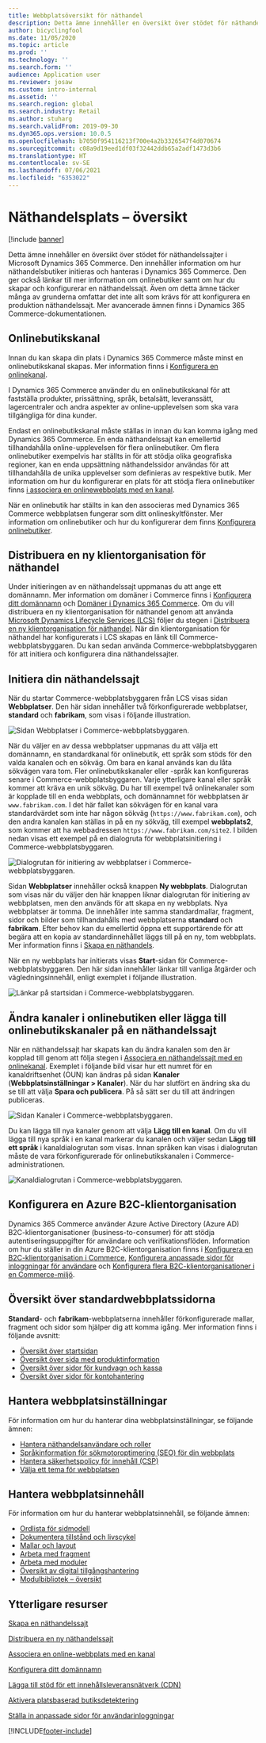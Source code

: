 ```yaml
---
title: Webbplatsöversikt för näthandel
description: Detta ämne innehåller en översikt över stödet för näthandelssajter i Microsoft Dynamics 365 Commerce.
author: bicyclingfool
ms.date: 11/05/2020
ms.topic: article
ms.prod: ''
ms.technology: ''
ms.search.form: ''
audience: Application user
ms.reviewer: josaw
ms.custom: intro-internal
ms.assetid: ''
ms.search.region: global
ms.search.industry: Retail
ms.author: stuharg
ms.search.validFrom: 2019-09-30
ms.dyn365.ops.version: 10.0.5
ms.openlocfilehash: b7050f954116213f700e4a2b3326547f4d070674
ms.sourcegitcommit: c08a9d19eed1df03f32442ddb65a2adf1473d3b6
ms.translationtype: HT
ms.contentlocale: sv-SE
ms.lasthandoff: 07/06/2021
ms.locfileid: "6353022"
---
```

# <a name="e-commerce-site-overview"></a>Näthandelsplats – översikt

[!include [banner](includes/banner.md)]

Detta ämne innehåller en översikt över stödet för näthandelssajter i Microsoft Dynamics 365 Commerce. Den innehåller information om hur näthandelsbutiker initieras och hanteras i Dynamics 365 Commerce. Den ger också länkar till mer information om onlinebutiker samt om hur du skapar och konfigurerar en näthandelssajt. Även om detta ämne täcker många av grunderna omfattar det inte allt som krävs för att konfigurera en produktion näthandelssajt. Mer avancerade ämnen finns i Dynamics 365 Commerce-dokumentationen.

## <a name="online-store-channel"></a>Onlinebutikskanal

Innan du kan skapa din plats i Dynamics 365 Commerce måste minst en onlinebutikskanal skapas. Mer information finns i [Konfigurera en onlinekanal](channel-setup-online.md). 

I Dynamics 365 Commerce använder du en onlinebutikskanal för att fastställa produkter, prissättning, språk, betalsätt, leveranssätt, lagercentraler och andra aspekter av online-upplevelsen som ska vara tillgängliga för dina kunder.

Endast en onlinebutikskanal måste ställas in innan du kan komma igång med Dynamics 365 Commerce. En enda näthandelssajt kan emellertid tillhandahålla online-upplevelsen för flera onlinebutiker. Om flera onlinebutiker exempelvis har ställts in för att stödja olika geografiska regioner, kan en enda uppsättning näthandelssidor användas för att tillhandahålla de unika upplevelser som definieras av respektive butik. Mer information om hur du konfigurerar en plats för att stödja flera onlinebutiker finns [i associera en onlinewebbplats med en kanal](associate-site-online-store.md).

När en onlinebutik har ställts in kan den associeras med Dynamics 365 Commerce webbplatsen fungerar som ditt onlineskyltfönster. Mer information om onlinebutiker och hur du konfigurerar dem finns [Konfigurera onlinebutiker](/dynamics365/unified-operations/retail/online-stores).

## <a name="deploy-a-new-e-commerce-tenant"></a>Distribuera en ny klientorganisation för näthandel

Under initieringen av en näthandelssajt uppmanas du att ange ett domännamn. Mer information om domäner i Commerce finns i [Konfigurera ditt domännamn](configure-your-domain-name.md) och [Domäner i Dynamics 365 Commerce](domains-commerce.md). Om du vill distribuera en ny klientorganisation för näthandel genom att använda [Microsoft Dynamics Lifecycle Services (LCS)](/dynamics365/unified-operations/dev-itpro/lifecycle-services/lcs-user-guide) följer du stegen i [Distribuera en ny klientorganisation för näthandel](deploy-ecommerce-site.md). När din klientorganisation för näthandel har konfigurerats i LCS skapas en länk till Commerce-webbplatsbyggaren. Du kan sedan använda Commerce-webbplatsbyggaren för att initiera och konfigurera dina näthandelssajter.

## <a name="initialize-your-e-commerce-site"></a>Initiera din näthandelssajt

När du startar Commerce-webbplatsbyggaren från LCS visas sidan **Webbplatser**. Den här sidan innehåller två förkonfigurerade webbplatser, **standard** och **fabrikam**, som visas i följande illustration.

![Sidan Webbplatser i Commerce-webbplatsbyggaren.](media/e-commerce-site-01.png)

När du väljer en av dessa webbplatser uppmanas du att välja ett domännamn, en standardkanal för onlinebutik, ett språk som stöds för den valda kanalen och en sökväg. Om bara en kanal används kan du låta sökvägen vara tom. Fler onlinebutikskanaler eller -språk kan konfigureras senare i Commerce-webbplatsbyggaren. Varje ytterligare kanal eller språk kommer att kräva en unik sökväg. Du har till exempel två onlinekanaler som är kopplade till en enda webbplats, och domännamnet för webbplatsen är `www.fabrikam.com`. I det här fallet kan sökvägen för en kanal vara standardvärdet som inte har någon sökväg (`https://www.fabrikam.com`), och den andra kanalen kan ställas in på en ny sökväg, till exempel **webbplats2**, som kommer att ha webbadressen `https://www.fabrikam.com/site2`. I bilden nedan visas ett exempel på en dialogruta för webbplatsinitiering i Commerce-webbplatsbyggaren.

![Dialogrutan för initiering av webbplatser i Commerce-webbplatsbyggaren.](media/e-commerce-site-02.png)

Sidan **Webbplatser** innehåller också knappen **Ny webbplats**. Dialogrutan som visas när du väljer den här knappen liknar dialogrutan för initiering av webbplatsen, men den används för att skapa en ny webbplats. Nya webbplatser är tomma. De innehåller inte samma standardmallar, fragment, sidor och bilder som tillhandahålls med webbplatserna **standard** och **fabrikam**. Efter behov kan du emellertid öppna ett supportärende för att begära att en kopia av standardinnehållet läggs till på en ny, tom webbplats. Mer information finns i [Skapa en näthandels](create-ecommerce-site.md).

När en ny webbplats har initierats visas **Start**-sidan för Commerce-webbplatsbyggaren. Den här sidan innehåller länkar till vanliga åtgärder och vägledningsinnehåll, enligt exemplet i följande illustration.

![Länkar på startsidan i Commerce-webbplatsbyggaren.](media/e-commerce-site-03.png)

## <a name="modify-online-store-channels-or-add-online-store-channels-to-an-e-commerce-site"></a>Ändra kanaler i onlinebutiken eller lägga till onlinebutikskanaler på en näthandelssajt

När en näthandelssajt har skapats kan du ändra kanalen som den är kopplad till genom att följa stegen i [Associera en näthandelssajt med en onlinekanal](associate-site-online-store.md). Exemplet i följande bild visar hur ett numret för en kanaldriftsenhet (OUN) kan ändras på sidan **Kanaler** (**Webbplatsinställningar \> Kanaler**). När du har slutfört en ändring ska du se till att välja **Spara och publicera**. På så sätt ser du till att ändringen publiceras.

![Sidan Kanaler i Commerce-webbplatsbyggaren.](media/e-commerce-site-04.png)

Du kan lägga till nya kanaler genom att välja **Lägg till en kanal**. Om du vill lägga till nya språk i en kanal markerar du kanalen och väljer sedan **Lägg till ett språk** i kanaldialogrutan som visas. Innan språken kan visas i dialogrutan måste de vara förkonfigurerade för onlinebutikskanalen i Commerce-administrationen.

![Kanaldialogrutan i Commerce-webbplatsbyggaren.](media/e-commerce-site-05.png)

## <a name="set-up-an-azure-b2c-tenant"></a>Konfigurera en Azure B2C-klientorganisation

Dynamics 365 Commerce använder Azure Active Directory (Azure AD) B2C-klientorganisationer (business-to-consumer) för att stödja autentiseringsuppgifter för användare och verifikationsflöden. Information om hur du ställer in din Azure B2C-klientorganisation finns i [Konfigurera en B2C-klientorganisation i Commerce](set-up-b2c-tenant.md), [Konfigurera anpassade sidor för inloggningar för användare](custom-pages-user-logins.md) och [Konfigurera flera B2C-klientorganisationer i en Commerce-miljö](configure-multi-b2c-tenants.md).

## <a name="overview-of-the-default-site-pages"></a>Översikt över standardwebbplatssidorna

**Standard**- och **fabrikam**-webbplatserna innehåller förkonfigurerade mallar, fragment och sidor som hjälper dig att komma igång. Mer information finns i följande avsnitt:

- [Översikt över startsidan](quick-tour-home-page.md)
- [Översikt över sida med produktinformation](quick-tour-pdp.md)
- [Översikt över sidor för kundvagn och kassa](quick-tour-cart-checkout.md)
- [Översikt över sidor för kontohantering](quick-tour-account-management.md)

## <a name="manage-site-settings"></a>Hantera webbplatsinställningar

För information om hur du hanterar dina webbplatsinställningar, se följande ämnen:

- [Hantera näthandelsanvändare och roller](manage-ecommerce-users-roles.md)
- [Språkinformation för sökmotoroptimering (SEO) för din webbplats](/search-engine-optimization-considerations.md)
- [Hantera säkerhetspolicy för innehåll (CSP)](manage-csp.md)
- [Välja ett tema för webbplatsen](select-site-theme.md)

## <a name="manage-site-content"></a>Hantera webbplatsinnehåll

För information om hur du hanterar webbplatsinnehåll, se följande ämnen:

- [Ordlista för sidmodell](page-elements-overview.md)
- [Dokumentera tillstånd och livscykel](document-states-overview.md)
- [Mallar och layout](templates-layouts-overview.md)
- [Arbeta med fragment](work-with-fragments.md)
- [Arbeta med moduler](work-with-modules.md)
- [Översikt av digital tillgångshantering](dam-overview.md)
- [Modulbibliotek – översikt](starter-kit-overview.md)

## <a name="additional-resources"></a>Ytterligare resurser

[Skapa en näthandelssajt](create-ecommerce-site.md)

[Distribuera en ny näthandelssajt](deploy-ecommerce-site.md)

[Associera en online-webbplats med en kanal](associate-site-online-store.md)

[Konfigurera ditt domännamn](configure-your-domain-name.md)

[Lägga till stöd för ett innehållsleveransnätverk (CDN)](add-cdn-support.md)

[Aktivera platsbaserad butiksdetektering](enable-store-detection.md)

[Ställa in anpassade sidor för användarinloggningar](custom-pages-user-logins.md)


[!INCLUDE[footer-include](../includes/footer-banner.md)]